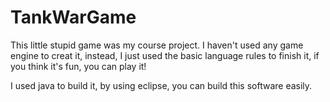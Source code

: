 # TankWarGame
This little stupid game was my course project. I haven't used any game engine to creat it, instead, I just used the basic language
rules to finish it, if you think it's fun, you can play it!

I used java to build it, by using eclipse, you can build this software easily.
